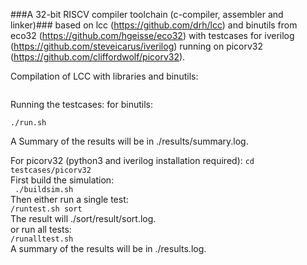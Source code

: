 ###A 32-bit RISCV compiler toolchain (c-compiler, assembler and linker)###
based on lcc (https://github.com/drh/lcc)
and binutils from eco32 (https://github.com/hgeisse/eco32) with
testcases for iverilog (https://github.com/steveicarus/iverilog)
running on picorv32 (https://github.com/cliffordwolf/picorv32).

Compilation of LCC with libraries and binutils:
```./mkbinaries.sh
```
Running the testcases:
for binutils:
```cd testcases/binutils
./run.sh
```
A Summary of the results will be in ./results/summary.log.

For picorv32 (python3 and iverilog installation required):
`cd testcases/picorv32`  
First build the simulation:  
` ./buildsim.sh`  
Then either run a single test:  
`/runtest.sh sort`  
The result will ./sort/result/sort.log.  
or run all tests:  
`/runalltest.sh`  
A summary of the results will be in ./results.log.

